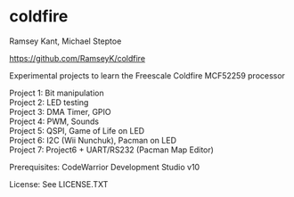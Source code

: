 coldfire
========
Ramsey Kant, Michael Steptoe

https://github.com/RamseyK/coldfire

Experimental projects to learn the Freescale Coldfire MCF52259 processor

Project 1: Bit manipulation  
Project 2: LED testing  
Project 3: DMA Timer, GPIO  
Project 4: PWM, Sounds  
Project 5: QSPI, Game of Life on LED  
Project 6: I2C (Wii Nunchuk), Pacman on LED  
Project 7: Project6 + UART/RS232 (Pacman Map Editor)  

Prerequisites: CodeWarrior Development Studio v10

License:
See LICENSE.TXT

